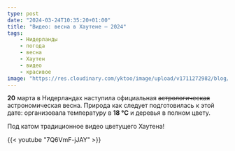```yaml
---
type: post
date: "2024-03-24T10:35:20+01:00"
title: "Видео: весна в Хаутене — 2024"
tags:
    - Нидерланды
    - погода
    - весна
    - Хаутен
    - видео
    - красивое
image: "https://res.cloudinary.com/yktoo/image/upload/v1711272982/blog/iuy9tvwxjjc3i8efbxmt.jpg"
---
```


**20** марта в Нидерландах наступила официальная ~~астрологическая~~ астрономическая весна. Природа как следует подготовилась к этой дате: организовала температуру в **18 °C** и деревья в полном цвету.

Под катом традиционное видео цветущего Хаутена!

<!--more-->

{{< youtube "7Q6VmF-jJAY" >}}
